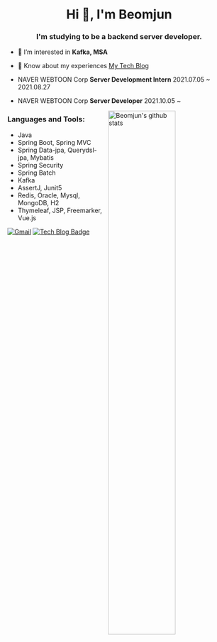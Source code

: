 <h1 align="center">Hi 👋, I'm Beomjun</h1> <h3 align="center">I'm studying to be a backend server developer.</h3>  

- 🌱 I’m interested in **Kafka, MSA**
 
- 📄 Know about my experiences [My Tech Blog](https://blog.naver.com/qjawnswkd)

- NAVER WEBTOON Corp **Server Development Intern** 2021.07.05 ~ 2021.08.27

- NAVER WEBTOON Corp **Server Developer** 2021.10.05 ~
<p>
  <a href="https://github.com/BeomjunLee">
    <img width="55%" align="right" alt="Beomjun's github stats" src="https://github-readme-stats.vercel.app/api?username=BeomjunLee&theme=dracula&show_icons=true&hide_border=true" />
  </a>

<h3 align="left">Languages and Tools:</h3>


- Java<br>
- Spring Boot, Spring MVC<br>
- Spring Data-jpa, Querydsl-jpa, Mybatis<br>
- Spring Security<br>
- Spring Batch<br>
- Kafka<br>
- AssertJ, Junit5<br>
- Redis, Oracle, Mysql, MongoDB, H2<br>
- Thymeleaf, JSP, Freemarker, Vue.js<br>

[![Gmail](https://img.shields.io/badge/-Gmail-c14438?style=flat&logo=Gmail&logoColor=white)](mailto:qjawnswkd0717@gmail.com)
[![Tech Blog Badge](http://img.shields.io/badge/-Tech%20blog-black?style=flat-square&logo=github&link=https://blog.naver.com/qjawnswkd/)](https://blog.naver.com/qjawnswkd)
